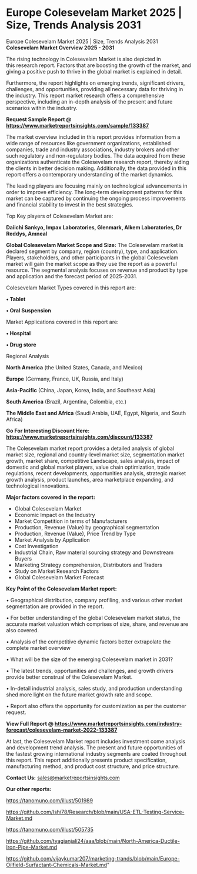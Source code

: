 # Europe Colesevelam Market 2025 | Size, Trends Analysis 2031
Europe Colesevelam Market 2025 | Size, Trends Analysis 2031
<Strong> Colesevelam Market Overview 2025 - 2031</strong>

The rising technology in Colesevelam Market is also depicted in this research report. Factors that are boosting the growth of the market, and giving a positive push to thrive in the global market is explained in detail.

Furthermore, the report highlights on emerging trends, significant drivers, challenges, and opportunities, providing all necessary data for thriving in the industry. This report market research offers a comprehensive perspective, including an in-depth analysis of the present and future scenarios within the industry.

<strong>Request Sample Report @ <a href=https://www.marketreportsinsights.com/sample/133387>https://www.marketreportsinsights.com/sample/133387</a></strong>

The market overview included in this report provides information from a wide range of resources like government organizations, established companies, trade and industry associations, industry brokers and other such regulatory and non-regulatory bodies. The data acquired from these organizations authenticate the Colesevelam research report, thereby aiding the clients in better decision making. Additionally, the data provided in this report offers a contemporary understanding of the market dynamics.

The leading players are focusing mainly on technological advancements in order to improve efficiency. The long-term development patterns for this market can be captured by continuing the ongoing process improvements and financial stability to invest in the best strategies.

Top Key players of Colesevelam Market are:

<strong>Daiichi Sankyo, Impax Laboratories, Glenmark, Alkem Laboratories, Dr Reddys, Amneal</strong>

<strong><b>Global Colesevelam Market Scope and Size:</b></strong>
The Colesevelam market is declared segment by company, region (country), type, and application. Players, stakeholders, and other participants in the global Colesevelam market will gain the market scope as they use the report as a powerful resource. The segmental analysis focuses on revenue and product by type and application and the forecast period of 2025-2031.

Colesevelam Market Types covered in this report are:

<strong>• Tablet

• Oral Suspension</strong>

Market Applications covered in this report are:

<strong>• Hospital

• Drug store</strong> 

Regional Analysis

<strong>North America</strong> (the United States, Canada, and Mexico)

<strong>Europe</strong> (Germany, France, UK, Russia, and Italy)

<strong>Asia-Pacific</strong> (China, Japan, Korea, India, and Southeast Asia)

<strong>South America</strong> (Brazil, Argentina, Colombia, etc.)

<strong>The Middle East and Africa</strong> (Saudi Arabia, UAE, Egypt, Nigeria, and South Africa)

<strong>Go For Interesting Discount Here: <a href=https://www.marketreportsinsights.com/discount/133387>https://www.marketreportsinsights.com/discount/133387</a></strong>

The Colesevelam market report provides a detailed analysis of global market size, regional and country-level market size, segmentation market growth, market share, competitive Landscape, sales analysis, impact of domestic and global market players, value chain optimization, trade regulations, recent developments, opportunities analysis, strategic market growth analysis, product launches, area marketplace expanding, and technological innovations.

<strong><b>Major factors covered in the report:</b></strong>
<ul>
  <li>Global Colesevelam Market </li>
  <li>Economic Impact on the Industry</li>
  <li>Market Competition in terms of Manufacturers</li>
  <li>Production, Revenue (Value) by geographical segmentation</li>
  <li>Production, Revenue (Value), Price Trend by Type</li>
  <li>Market Analysis by Application</li>
  <li>Cost Investigation</li>
  <li>Industrial Chain, Raw material sourcing strategy and Downstream Buyers</li>
  <li>Marketing Strategy comprehension, Distributors and Traders</li>
  <li>Study on Market Research Factors</li>
  <li>Global Colesevelam Market Forecast</li>
</ul>

<strong><b>Key Point of the Colesevelam Market report:</b></strong>

• Geographical distribution, company profiling, and various other market segmentation are provided in the report.

• For better understanding of the global Colesevelam market status, the accurate market valuation which comprises of size, share, and revenue are also covered.

• Analysis of the competitive dynamic factors better extrapolate the complete market overview

• What will be the size of the emerging Colesevelam market in 2031?

• The latest trends, opportunities and challenges, and growth drivers provide better construal of the Colesevelam Market.

• In-detail industrial analysis, sales study, and production understanding shed more light on the future market growth rate and scope.

• Report also offers the opportunity for customization as per the customer request.

<strong><b>View Full Report @ <a href=https://www.marketreportsinsights.com/industry-forecast/colesevelam-market-2022-133387>https://www.marketreportsinsights.com/industry-forecast/colesevelam-market-2022-133387</a></b></strong>


At last, the Colesevelam Market report includes investment come analysis and development trend analysis. The present and future opportunities of the fastest growing international industry segments are coated throughout this report. This report additionally presents product specification, manufacturing method, and product cost structure, and price structure.

<strong>Contact Us:</strong>
sales@marketreportsinsights.com

<strong>Our other reports:</strong>

<a href=https://tanomuno.com/illust/501989>https://tanomuno.com/illust/501989</a>

<a href=https://github.com/Ishi78/Research/blob/main/USA-ETL-Testing-Service-Market.md>https://github.com/Ishi78/Research/blob/main/USA-ETL-Testing-Service-Market.md</a>

<a href=https://tanomuno.com/illust/505735>https://tanomuno.com/illust/505735</a>

<a href=https://github.com/tyagianjali24/aaa/blob/main/North-America-Ductile-Iron-Pipe-Market.md>https://github.com/tyagianjali24/aaa/blob/main/North-America-Ductile-Iron-Pipe-Market.md</a>

<a href=https://github.com/vijaykumar207/marketing-trands/blob/main/Europe-Oilfield-Surfactant-Chemicals-Market.md>https://github.com/vijaykumar207/marketing-trands/blob/main/Europe-Oilfield-Surfactant-Chemicals-Market.md</a>"
